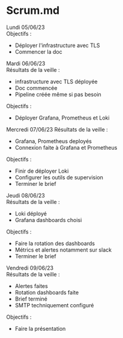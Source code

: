 # Scrum.md 

Lundi 05/06/23  
Objectifs :

* Déployer l'infrastructure avec TLS
* Commencer la doc

Mardi 06/06/23  
Résultats de la veille :

* infrastructure avec TLS déployée
* Doc commencée
* Pipeline créée même si pas besoin

Objectifs :

* Déployer Grafana, Prometheus et Loki

Mercredi 07/06/23 
Résultats de la veille :

* Grafana, Prometheus deployés
* Connexion faite à Grafana et Prometheus

Objectifs :

* Finir de déployer Loki
* Configurer les outils de supervision
* Terminer le brief

Jeudi 08/06/23  
Résultats de la veille :

* Loki déployé
* Grafana dashboards choisi

Objectifs :

* Faire la rotation des dashboards
* Métrics et alertes notamment sur slack
* Terminer le brief

Vendredi 09/06/23  
Résultats de la veille :

* Alertes faites
* Rotation dashboards faite
* Brief terminé
* SMTP techniquement configuré

Objectifs :

* Faire la présentation

